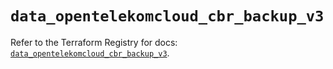 # `data_opentelekomcloud_cbr_backup_v3`

Refer to the Terraform Registry for docs: [`data_opentelekomcloud_cbr_backup_v3`](https://registry.terraform.io/providers/opentelekomcloud/opentelekomcloud/1.36.47/docs/data-sources/cbr_backup_v3).
